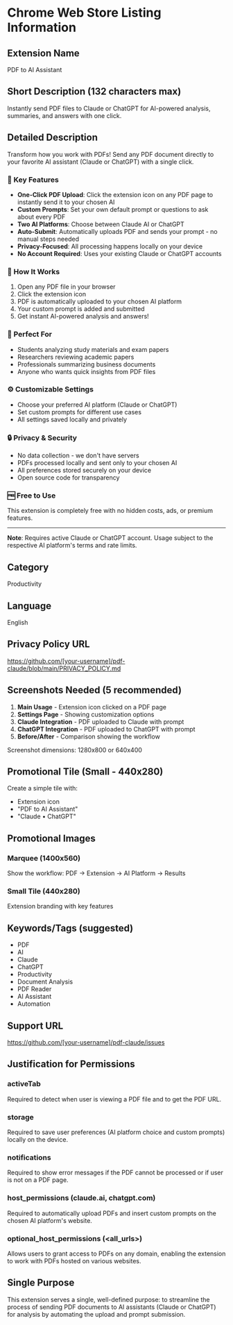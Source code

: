 # Chrome Web Store Listing Information

## Extension Name
PDF to AI Assistant

## Short Description (132 characters max)
Instantly send PDF files to Claude or ChatGPT for AI-powered analysis, summaries, and answers with one click.

## Detailed Description

Transform how you work with PDFs! Send any PDF document directly to your favorite AI assistant (Claude or ChatGPT) with a single click.

### 🚀 Key Features

- **One-Click PDF Upload**: Click the extension icon on any PDF page to instantly send it to your chosen AI
- **Custom Prompts**: Set your own default prompt or questions to ask about every PDF
- **Two AI Platforms**: Choose between Claude AI or ChatGPT
- **Auto-Submit**: Automatically uploads PDF and sends your prompt - no manual steps needed
- **Privacy-Focused**: All processing happens locally on your device
- **No Account Required**: Uses your existing Claude or ChatGPT accounts

### 📝 How It Works

1. Open any PDF file in your browser
2. Click the extension icon
3. PDF is automatically uploaded to your chosen AI platform
4. Your custom prompt is added and submitted
5. Get instant AI-powered analysis and answers!

### 🎯 Perfect For

- Students analyzing study materials and exam papers
- Researchers reviewing academic papers
- Professionals summarizing business documents
- Anyone who wants quick insights from PDF files

### ⚙️ Customizable Settings

- Choose your preferred AI platform (Claude or ChatGPT)
- Set custom prompts for different use cases
- All settings saved locally and privately

### 🔒 Privacy & Security

- No data collection - we don't have servers
- PDFs processed locally and sent only to your chosen AI
- All preferences stored securely on your device
- Open source code for transparency

### 🆓 Free to Use

This extension is completely free with no hidden costs, ads, or premium features.

---

**Note**: Requires active Claude or ChatGPT account. Usage subject to the respective AI platform's terms and rate limits.

## Category
Productivity

## Language
English

## Privacy Policy URL
https://github.com/[your-username]/pdf-claude/blob/main/PRIVACY_POLICY.md

## Screenshots Needed (5 recommended)

1. **Main Usage** - Extension icon clicked on a PDF page
2. **Settings Page** - Showing customization options
3. **Claude Integration** - PDF uploaded to Claude with prompt
4. **ChatGPT Integration** - PDF uploaded to ChatGPT with prompt
5. **Before/After** - Comparison showing the workflow

Screenshot dimensions: 1280x800 or 640x400

## Promotional Tile (Small - 440x280)
Create a simple tile with:
- Extension icon
- "PDF to AI Assistant"
- "Claude • ChatGPT"

## Promotional Images

### Marquee (1400x560)
Show the workflow: PDF → Extension → AI Platform → Results

### Small Tile (440x280)
Extension branding with key features

## Keywords/Tags (suggested)
- PDF
- AI
- Claude
- ChatGPT
- Productivity
- Document Analysis
- PDF Reader
- AI Assistant
- Automation

## Support URL
https://github.com/[your-username]/pdf-claude/issues

## Justification for Permissions

### activeTab
Required to detect when user is viewing a PDF file and to get the PDF URL.

### storage
Required to save user preferences (AI platform choice and custom prompts) locally on the device.

### notifications
Required to show error messages if the PDF cannot be processed or if user is not on a PDF page.

### host_permissions (claude.ai, chatgpt.com)
Required to automatically upload PDFs and insert custom prompts on the chosen AI platform's website.

### optional_host_permissions (<all_urls>)
Allows users to grant access to PDFs on any domain, enabling the extension to work with PDFs hosted on various websites.

## Single Purpose
This extension serves a single, well-defined purpose: to streamline the process of sending PDF documents to AI assistants (Claude or ChatGPT) for analysis by automating the upload and prompt submission.
